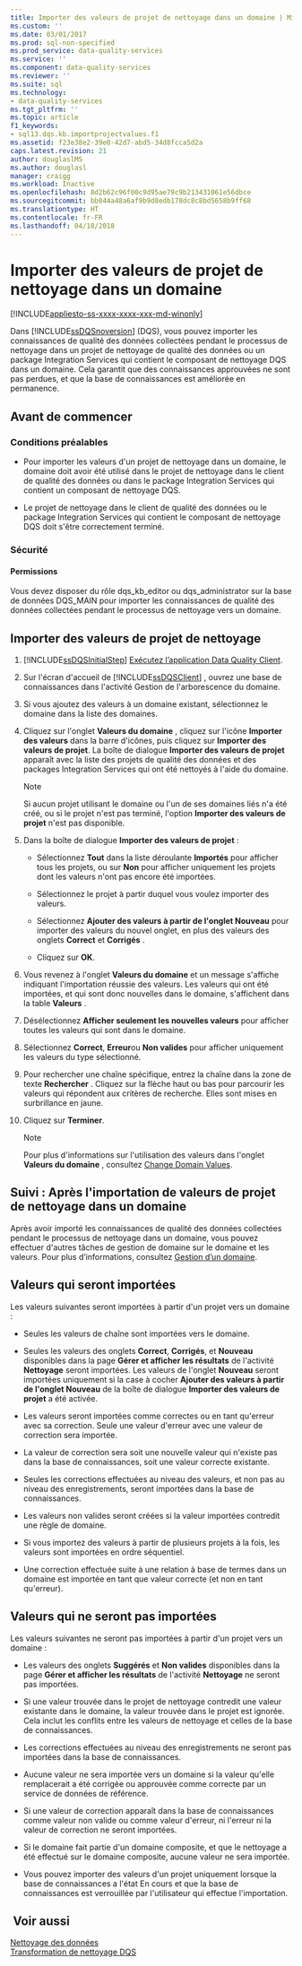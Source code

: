 ```yaml
---
title: Importer des valeurs de projet de nettoyage dans un domaine | Microsoft Docs
ms.custom: ''
ms.date: 03/01/2017
ms.prod: sql-non-specified
ms.prod_service: data-quality-services
ms.service: ''
ms.component: data-quality-services
ms.reviewer: ''
ms.suite: sql
ms.technology:
- data-quality-services
ms.tgt_pltfrm: ''
ms.topic: article
f1_keywords:
- sql13.dqs.kb.importprojectvalues.f1
ms.assetid: f23e38e2-39e0-42d7-abd5-34d8fcca5d2a
caps.latest.revision: 21
author: douglaslMS
ms.author: douglasl
manager: craigg
ms.workload: Inactive
ms.openlocfilehash: 8d2b62c96f00c9d95ae79c9b213431061e56dbce
ms.sourcegitcommit: bb044a48a6af9b9d8edb178dc8c8bd5658b9ff68
ms.translationtype: HT
ms.contentlocale: fr-FR
ms.lasthandoff: 04/18/2018
---
```

# <a name="import-cleansing-project-values-into-a-domain"></a>Importer des valeurs de projet de nettoyage dans un domaine

[!INCLUDE[appliesto-ss-xxxx-xxxx-xxx-md-winonly](../includes/appliesto-ss-xxxx-xxxx-xxx-md-winonly.md)]

  Dans [!INCLUDE[ssDQSnoversion](../includes/ssdqsnoversion-md.md)] (DQS), vous pouvez importer les connaissances de qualité des données collectées pendant le processus de nettoyage dans un projet de nettoyage de qualité des données ou un package Integration Services qui contient le composant de nettoyage DQS dans un domaine. Cela garantit que des connaissances approuvées ne sont pas perdues, et que la base de connaissances est améliorée en permanence.  
  
##  <a name="BeforeYouBegin"></a> Avant de commencer  
  
###  <a name="Prerequisites"></a> Conditions préalables  
  
-   Pour importer les valeurs d'un projet de nettoyage dans un domaine, le domaine doit avoir été utilisé dans le projet de nettoyage dans le client de qualité des données ou dans le package Integration Services qui contient un composant de nettoyage DQS.  
  
-   Le projet de nettoyage dans le client de qualité des données ou le package Integration Services qui contient le composant de nettoyage DQS doit s'être correctement terminé.  
  
###  <a name="Security"></a> Sécurité  
  
####  <a name="Permissions"></a> Permissions  
 Vous devez disposer du rôle dqs_kb_editor ou dqs_administrator sur la base de données DQS_MAIN pour importer les connaissances de qualité des données collectées pendant le processus de nettoyage vers un domaine.  
  
##  <a name="Import"></a> Importer des valeurs de projet de nettoyage  
  
1.  [!INCLUDE[ssDQSInitialStep](../includes/ssdqsinitialstep-md.md)] [Exécutez l’application Data Quality Client](../data-quality-services/run-the-data-quality-client-application.md).  
  
2.  Sur l'écran d'accueil de [!INCLUDE[ssDQSClient](../includes/ssdqsclient-md.md)] , ouvrez une base de connaissances dans l'activité Gestion de l'arborescence du domaine.  
  
3.  Si vous ajoutez des valeurs à un domaine existant, sélectionnez le domaine dans la liste des domaines.  
  
4.  Cliquez sur l'onglet **Valeurs du domaine** , cliquez sur l'icône **Importer des valeurs** dans la barre d'icônes, puis cliquez sur **Importer des valeurs de projet**. La boîte de dialogue **Importer des valeurs de projet** apparaît avec la liste des projets de qualité des données et des packages Integration Services qui ont été nettoyés à l'aide du domaine.  
  
    > [!NOTE]  
    >  Si aucun projet utilisant le domaine ou l'un de ses domaines liés n'a été créé, ou si le projet n'est pas terminé, l'option **Importer des valeurs de projet** n'est pas disponible.  
  
5.  Dans la boîte de dialogue **Importer des valeurs de projet** :  
  
    -   Sélectionnez **Tout** dans la liste déroulante **Importés** pour afficher tous les projets, ou sur **Non** pour afficher uniquement les projets dont les valeurs n'ont pas encore été importées.  
  
    -   Sélectionnez le projet à partir duquel vous voulez importer des valeurs.  
  
    -   Sélectionnez **Ajouter des valeurs à partir de l'onglet Nouveau** pour importer des valeurs du nouvel onglet, en plus des valeurs des onglets **Correct** et **Corrigés** .  
  
    -   Cliquez sur **OK**.  
  
6.  Vous revenez à l'onglet **Valeurs du domaine** et un message s'affiche indiquant l'importation réussie des valeurs. Les valeurs qui ont été importées, et qui sont donc nouvelles dans le domaine, s'affichent dans la table **Valeurs** .  
  
7.  Désélectionnez **Afficher seulement les nouvelles valeurs** pour afficher toutes les valeurs qui sont dans le domaine.  
  
8.  Sélectionnez **Correct**, **Erreur**ou **Non valides** pour afficher uniquement les valeurs du type sélectionné.  
  
9. Pour rechercher une chaîne spécifique, entrez la chaîne dans la zone de texte **Rechercher** . Cliquez sur la flèche haut ou bas pour parcourir les valeurs qui répondent aux critères de recherche. Elles sont mises en surbrillance en jaune.  
  
10. Cliquez sur **Terminer**.  
  
    > [!NOTE]  
    >  Pour plus d'informations sur l'utilisation des valeurs dans l'onglet **Valeurs du domaine** , consultez [Change Domain Values](../data-quality-services/change-domain-values.md).  
  
##  <a name="FollowUp"></a> Suivi : Après l'importation de valeurs de projet de nettoyage dans un domaine  
 Après avoir importé les connaissances de qualité des données collectées pendant le processus de nettoyage dans un domaine, vous pouvez effectuer d'autres tâches de gestion de domaine sur le domaine et les valeurs. Pour plus d’informations, consultez [Gestion d’un domaine](../data-quality-services/managing-a-domain.md).  
  
##  <a name="Values"></a> Valeurs qui seront importées  
 Les valeurs suivantes seront importées à partir d'un projet vers un domaine :  
  
-   Seules les valeurs de chaîne sont importées vers le domaine.  
  
-   Seules les valeurs des onglets **Correct**, **Corrigés**, et **Nouveau** disponibles dans la page **Gérer et afficher les résultats** de l'activité **Nettoyage** seront importées. Les valeurs de l'onglet **Nouveau** seront importées uniquement si la case à cocher **Ajouter des valeurs à partir de l'onglet Nouveau** de la boîte de dialogue **Importer des valeurs de projet** a été activée.  
  
-   Les valeurs seront importées comme correctes ou en tant qu'erreur avec sa correction. Seule une valeur d'erreur avec une valeur de correction sera importée.  
  
-   La valeur de correction sera soit une nouvelle valeur qui n'existe pas dans la base de connaissances, soit une valeur correcte existante.  
  
-   Seules les corrections effectuées au niveau des valeurs, et non pas au niveau des enregistrements, seront importées dans la base de connaissances.  
  
-   Les valeurs non valides seront créées si la valeur importées contredit une règle de domaine.  
  
-   Si vous importez des valeurs à partir de plusieurs projets à la fois, les valeurs sont importées en ordre séquentiel.  
  
-   Une correction effectuée suite à une relation à base de termes dans un domaine est importée en tant que valeur correcte (et non en tant qu'erreur).  
  
##  <a name="ValuesNot"></a> Valeurs qui ne seront pas importées  
 Les valeurs suivantes ne seront pas importées à partir d'un projet vers un domaine :  
  
-   Les valeurs des onglets **Suggérés** et **Non valides** disponibles dans la page **Gérer et afficher les résultats** de l'activité **Nettoyage** ne seront pas importées.  
  
-   Si une valeur trouvée dans le projet de nettoyage contredit une valeur existante dans le domaine, la valeur trouvée dans le projet est ignorée. Cela inclut les conflits entre les valeurs de nettoyage et celles de la base de connaissances.  
  
-   Les corrections effectuées au niveau des enregistrements ne seront pas importées dans la base de connaissances.  
  
-   Aucune valeur ne sera importée vers un domaine si la valeur qu'elle remplacerait a été corrigée ou approuvée comme correcte par un service de données de référence.  
  
-   Si une valeur de correction apparaît dans la base de connaissances comme valeur non valide ou comme valeur d'erreur, ni l'erreur ni la valeur de correction ne seront importées.  
  
-   Si le domaine fait partie d'un domaine composite, et que le nettoyage a été effectué sur le domaine composite, aucune valeur ne sera importée.  
  
-   Vous pouvez importer des valeurs d'un projet uniquement lorsque la base de connaissances a l'état En cours et que la base de connaissances est verrouillée par l'utilisateur qui effectue l'importation.  
  
## <a name="see-also"></a> Voir aussi  
 [Nettoyage des données](../data-quality-services/data-cleansing.md)   
 [Transformation de nettoyage DQS](../integration-services/data-flow/transformations/dqs-cleansing-transformation.md)  
  
  

